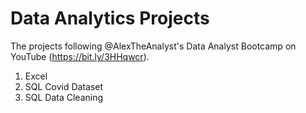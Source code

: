 # Data Analytics Projects
The projects following @AlexTheAnalyst's Data Analyst Bootcamp on YouTube (https://bit.ly/3HHqwcr).

1. Excel
2. SQL Covid Dataset
3. SQL Data Cleaning
